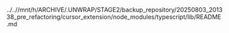 ../..//mnt/h/ARCHIVE/.UNWRAP/STAGE2/backup_repository/20250803_201338_pre_refactoring/cursor_extension/node_modules/typescript/lib/README.md
